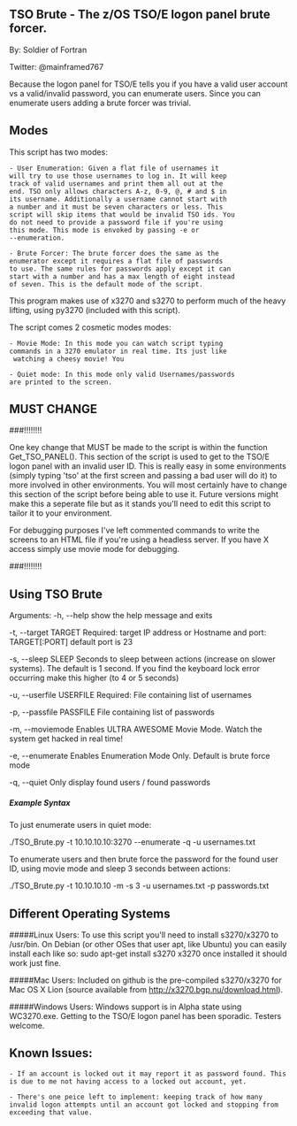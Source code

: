 TSO Brute - The z/OS TSO/E logon panel brute forcer.
-----------------------------------------------------
By: Soldier of Fortran

Twitter: @mainframed767

Because the logon panel for TSO/E tells you if you have a valid user account vs a 
valid/invalid password, you can enumerate users. Since you can enumerate users 
adding a brute forcer was trivial. 


Modes
-----

This script has two modes:

	- User Enumeration: Given a flat file of usernames it 
	will try to use those usernames to log in. It will keep 
	track of valid usernames and print them all out at the 
	end. TSO only allows characters A-z, 0-9, @, # and $ in 
	its username. Additionally a username cannot start with 
	a number and it must be seven characters or less. This 
	script will skip items that would be invalid TSO ids. You 
	do not need to provide a password file if you're using 
	this mode. This mode is envoked by passing -e or 
	--enumeration.
	
	- Brute Forcer: The brute forcer does the same as the 
	enumerator except it requires a flat file of passwords 
	to use. The same rules for passwords apply except it can 
	start with a number and has a max length of eight instead 
	of seven. This is the default mode of the script. 

This program makes use of x3270 and s3270 to perform much of the heavy lifting, 
using py3270 (included with this script). 


The script comes 2 cosmetic modes modes:

	- Movie Mode: In this mode you can watch script typing 
	commands in a 3270 emulator in real time. Its just like
	 watching a cheesy movie! You

	- Quiet mode: In this mode only valid Usernames/passwords
	are printed to the screen. 

MUST CHANGE
-----------
###!!!!!!!!

One key change that MUST be made to the script is within the function Get_TSO_PANEL(). This section of the script is used to get to the TSO/E logon panel with an invalid user ID. This is really easy in some environments (simply typing 'tso' at the first screen and passing a bad user will do it) to more involved in other environments. You will most certainly have to change this section of the script before being able to use it. Future versions might make this a seperate file but as it stands you'll need to edit this script to tailor it to your environment. 

For debugging purposes I've left commented commands to write the screens to an HTML file if you're using a headless server. If you have X access simply use movie mode for debugging. 

###!!!!!!!!

Using TSO Brute
---------------


Arguments:
  -h, --help            show the help message and exits

  -t, --target TARGET
                        Required: target IP address or Hostname and port: TARGET[:PORT]
                        default port is 23

  -s, --sleep SLEEP
                        Seconds to sleep between actions (increase on slower
                        systems). The default is 1 second. If you find the keyboard 
			lock error occurring make this higher (to 4 or 5 seconds)

  -u, --userfile USERFILE
                        Required: File containing list of usernames

  -p, --passfile PASSFILE
                        File containing list of passwords

  -m, --moviemode       Enables ULTRA AWESOME Movie Mode. Watch the system get
                        hacked in real time!

  -e, --enumerate       Enables Enumeration Mode Only. Default is brute force
                        mode

  -q, --quiet           Only display found users / found passwords


##### Example Syntax
To just enumerate users in quiet mode:

./TSO_Brute.py -t 10.10.10.10:3270 --enumerate -q -u usernames.txt

To enumerate users and then brute force the password for the found user ID, using movie mode and sleep 3 seconds between actions:

./TSO_Brute.py -t 10.10.10.10 -m -s 3 -u usernames.txt -p passwords.txt


Different Operating Systems
---------------------------
#####Linux Users:
	To use this script you'll need to install s3270/x3270 to /usr/bin. On Debian (or other OSes that user apt, like Ubuntu) you can easily install each like so:
		sudo apt-get install s3270 x3270
	once installed it should work just fine.

#####Mac Users:
	Included on github is the pre-compiled s3270/x3270 for Mac OS X Lion (source available from http://x3270.bgp.nu/download.html). 

#####Windows Users:
	Windows support is in Alpha state using WC3270.exe. Getting to the TSO/E logon panel has been sporadic. Testers welcome. 

Known Issues:
-------------
	- If an account is locked out it may report it as password found. This is due to me not having access to a locked out account, yet. 
	
	- There's one peice left to implement: keeping track of how many invalid logon attempts until an account got locked and stopping from exceeding that value.  
